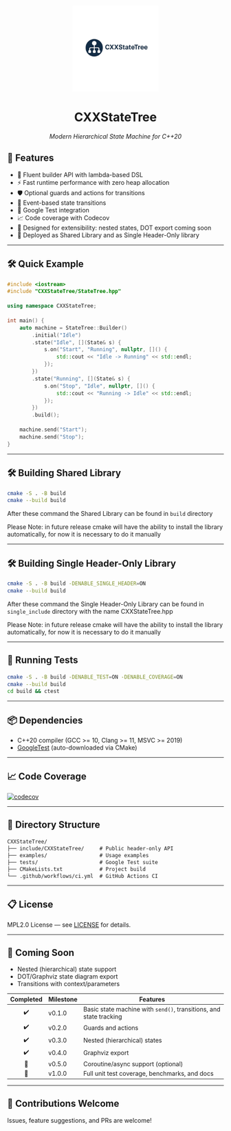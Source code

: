 <p align="center">
  <img src="assets/logo.png" alt="CXXStateTree Logo" width="200"/>
</p>

<h1 align="center">CXXStateTree</h1>
<p align="center"><i>Modern Hierarchical State Machine for C++20</i></p>

## 🚀 Features

* 🔧 Fluent builder API with lambda-based DSL
* ⚡ Fast runtime performance with zero heap allocation
* 🛡️ Optional guards and actions for transitions
* 🔄 Event-based state transitions
* 🧪 Google Test integration
* 📈 Code coverage with Codecov
* 🌳 Designed for extensibility: nested states, DOT export coming soon
* 🔧 Deployed as Shared Library and as Single Header-Only library

---

## 🛠️ Quick Example

```cpp
#include <iostream>
#include "CXXStateTree/StateTree.hpp"

using namespace CXXStateTree;

int main() {
    auto machine = StateTree::Builder()
        .initial("Idle")
        .state("Idle", [](State& s) {
            s.on("Start", "Running", nullptr, []() {
                std::cout << "Idle -> Running" << std::endl;
            });
        })
        .state("Running", [](State& s) {
            s.on("Stop", "Idle", nullptr, []() {
                std::cout << "Running -> Idle" << std::endl;
            });
        })
        .build();

    machine.send("Start");
    machine.send("Stop");
}
```

---

## 🛠️ Building Shared Library

```bash
cmake -S . -B build 
cmake --build build
```

After these command the Shared Library can be found in `build` directory

Please Note: in future release cmake will have the ability to install the library automatically, for now it is necessary to do it manually

---

## 🛠️ Building Single Header-Only Library

```bash
cmake -S . -B build -DENABLE_SINGLE_HEADER=ON
cmake --build build
```

After these command the Single Header-Only Library can be found in `single_include` directory with the name CXXStateTree.hpp

Please Note: in future release cmake will have the ability to install the library automatically, for now it is necessary to do it manually

---

## 🧪 Running Tests

```bash
cmake -S . -B build -DENABLE_TEST=ON -DENABLE_COVERAGE=ON
cmake --build build
cd build && ctest
```

---

## 📦 Dependencies

* C++20 compiler (GCC >= 10, Clang >= 11, MSVC >= 2019)
* [GoogleTest](https://github.com/google/googletest) (auto-downloaded via CMake)

---

## 📈 Code Coverage

[![codecov](https://codecov.io/gh/ZigRazor/CXXStateTree/graph/badge.svg?token=A1RP2ZDGI6)](https://codecov.io/gh/ZigRazor/CXXStateTree)

---

## 📂 Directory Structure

```
CXXStateTree/
├── include/CXXStateTree/     # Public header-only API
├── examples/                 # Usage examples
├── tests/                    # Google Test suite
├── CMakeLists.txt            # Project build
└── .github/workflows/ci.yml  # GitHub Actions CI
```

---

## 📋 License

MPL2.0 License — see [LICENSE](LICENSE) for details.

---

## 🌟 Coming Soon

* Nested (hierarchical) state support
* DOT/Graphviz state diagram export
* Transitions with context/parameters

| Completed | Milestone   | Features                                                           |
| :-: | :---------   | ------------------------------------------------------------------ |
| :heavy_check_mark: | v0.1.0      | Basic state machine with `send()`, transitions, and state tracking |
| :heavy_check_mark: | v0.2.0      | Guards and actions                                                 |
| :heavy_check_mark: | v0.3.0      | Nested (hierarchical) states                                       |
| :heavy_check_mark: | v0.4.0      | Graphviz export                                                    |
| :memo: | v0.5.0      | Coroutine/async support (optional)                                 |
| :memo: | v1.0.0      | Full unit test coverage, benchmarks, and docs                      |

---

## 👋 Contributions Welcome

Issues, feature suggestions, and PRs are welcome!
